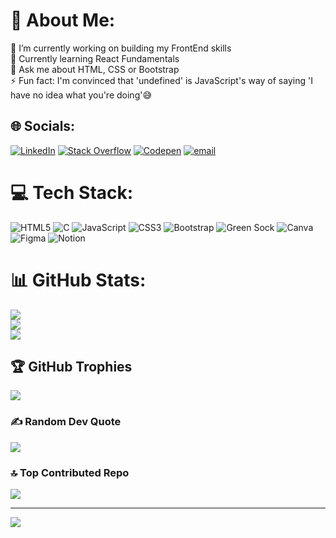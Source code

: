 # 💫 About Me:
🔭 I’m currently working on building my FrontEnd skills <br>🌱 Currently learning React Fundamentals<br>💬 Ask me about HTML, CSS or Bootstrap<br>⚡ Fun fact: I'm convinced that 'undefined' is JavaScript's way of saying 'I have no idea what you're doing'😅


## 🌐 Socials:
[![LinkedIn](https://img.shields.io/badge/LinkedIn-%230077B5.svg?logo=linkedin&logoColor=white)](https://linkedin.com/in/nandana-r-mridul) [![Stack Overflow](https://img.shields.io/badge/-Stackoverflow-FE7A16?logo=stack-overflow&logoColor=white)](https://stackoverflow.com/users/nandana-r) [![Codepen](https://img.shields.io/badge/Codepen-000000?logo=codepen&logoColor=white)](https://codepen.io/Nandana-R-the-builder) [![email](https://img.shields.io/badge/Email-D14836?logo=gmail&logoColor=white)](mailto:nandana.rm99@gmail.com) 

# 💻 Tech Stack:
![HTML5](https://img.shields.io/badge/html5-%23E34F26.svg?style=plastic&logo=html5&logoColor=white) ![C](https://img.shields.io/badge/c-%2300599C.svg?style=plastic&logo=c&logoColor=white) ![JavaScript](https://img.shields.io/badge/javascript-%23323330.svg?style=plastic&logo=javascript&logoColor=%23F7DF1E) ![CSS3](https://img.shields.io/badge/css3-%231572B6.svg?style=plastic&logo=css3&logoColor=white) ![Bootstrap](https://img.shields.io/badge/bootstrap-%238511FA.svg?style=plastic&logo=bootstrap&logoColor=white) ![Green Sock](https://img.shields.io/badge/green%20sock-88CE02?style=plastic&logo=greensock&logoColor=white) ![Canva](https://img.shields.io/badge/Canva-%2300C4CC.svg?style=plastic&logo=Canva&logoColor=white) ![Figma](https://img.shields.io/badge/figma-%23F24E1E.svg?style=plastic&logo=figma&logoColor=white) ![Notion](https://img.shields.io/badge/Notion-%23000000.svg?style=plastic&logo=notion&logoColor=white)
# 📊 GitHub Stats:
![](https://github-readme-stats.vercel.app/api?username=nandanaRMridul&theme=neon&hide_border=false&include_all_commits=true&count_private=false)<br/>
![](https://nirzak-streak-stats.vercel.app/?user=nandanaRMridul&theme=neon&hide_border=false)<br/>
![](https://github-readme-stats.vercel.app/api/top-langs/?username=nandanaRMridul&theme=neon&hide_border=false&include_all_commits=true&count_private=false&layout=compact)

## 🏆 GitHub Trophies
![](https://github-profile-trophy.vercel.app/?username=nandanaRMridul&theme=neon&no-frame=false&no-bg=true&margin-w=4)

### ✍️ Random Dev Quote
![](https://quotes-github-readme.vercel.app/api?type=horizontal&theme=dark)

### 🔝 Top Contributed Repo
![](https://github-contributor-stats.vercel.app/api?username=nandanaRMridul&limit=5&theme=neon&combine_all_yearly_contributions=true)

---
[![](https://visitcount.itsvg.in/api?id=nandanaRMridul&icon=8&color=0)](https://visitcount.itsvg.in)

<!-- Proudly created with GPRM ( https://gprm.itsvg.in ) -->
